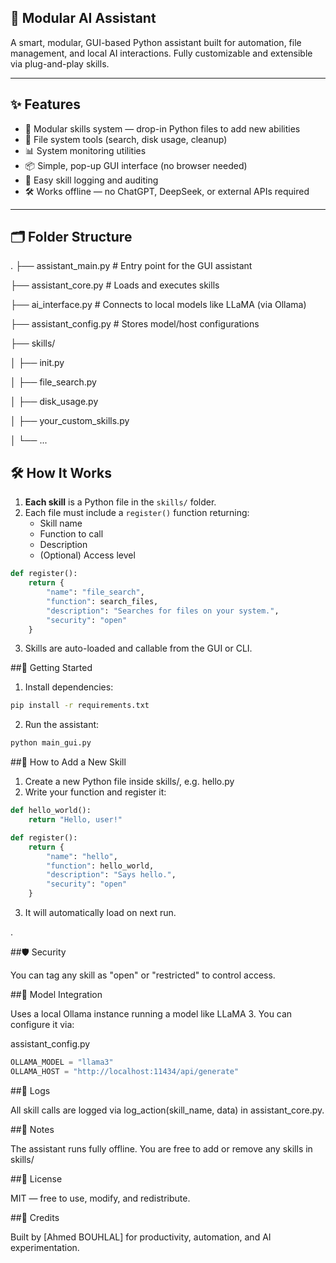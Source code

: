 ## 🧠 Modular AI Assistant

A smart, modular, GUI-based Python assistant built for automation, file management, and local AI interactions. Fully customizable and extensible via plug-and-play skills.

---

## ✨ Features

- 🧩 Modular skills system — drop-in Python files to add new abilities
- 📁 File system tools (search, disk usage, cleanup)
- 📊 System monitoring utilities
- 📦 Simple, pop-up GUI interface (no browser needed)
- 📜 Easy skill logging and auditing
- 🛠️ Works offline — no ChatGPT, DeepSeek, or external APIs required

---

## 🗂️ Folder Structure

.
├── assistant_main.py # Entry point for the GUI assistant

├── assistant_core.py # Loads and executes skills

├── ai_interface.py # Connects to local models like LLaMA (via Ollama)

├── assistant_config.py # Stores model/host configurations

├── skills/

│ ├── init.py

│ ├── file_search.py

│ ├── disk_usage.py

│ ├── your_custom_skills.py

│ └── ...

## 🛠️ How It Works

1. **Each skill** is a Python file in the `skills/` folder.
2. Each file must include a `register()` function returning:
   - Skill name
   - Function to call
   - Description
   - (Optional) Access level

```python
def register():
    return {
        "name": "file_search",
        "function": search_files,
        "description": "Searches for files on your system.",
        "security": "open"
    }
```
3. Skills are auto-loaded and callable from the GUI or CLI.

##🚀 Getting Started

1. Install dependencies:

```bash
pip install -r requirements.txt
```
2. Run the assistant:

```bash
python main_gui.py
```
##🧠 How to Add a New Skill

1. Create a new Python file inside skills/, e.g. hello.py
2. Write your function and register it:

```python
def hello_world():
    return "Hello, user!"

def register():
    return {
        "name": "hello",
        "function": hello_world,
        "description": "Says hello.",
        "security": "open"
    }
```
3. It will automatically load on next run.

.

##🛡️ Security

You can tag any skill as "open" or "restricted" to control access.

##🤖 Model Integration

Uses a local Ollama instance running a model like LLaMA 3. You can configure it via:

assistant_config.py
```python
OLLAMA_MODEL = "llama3"
OLLAMA_HOST = "http://localhost:11434/api/generate"
```
##📁 Logs

All skill calls are logged via log_action(skill_name, data) in assistant_core.py.

##📌 Notes

The assistant runs fully offline.
You are free to add or remove any skills in skills/

##🧠 License

MIT — free to use, modify, and redistribute.

##🙌 Credits

Built by [Ahmed BOUHLAL] for productivity, automation, and AI experimentation.
